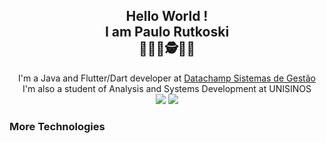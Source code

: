  <html>
	<h2 align="center"> 
		Hello World ! 
		<br/>
		I am Paulo Rutkoski
		<br/>
👨🏼‍💻🕵️👨‍🎓
	</h2>
	<p align="center">
		  I'm a Java and Flutter/Dart developer at 
		 <a href="http://www.datachamp.com.br/"> Datachamp Sistemas de Gestão </a>
		 <br>
		 I'm also a student of Analysis and Systems Development at UNISINOS
		 <br>
		 	<img src="https://img.shields.io/badge/Flutter-02569B?style=for-the-badge&logo=flutter&logoColor=white" />
		 	<img src="	https://img.shields.io/badge/Java-ED8B00?style=for-the-badge&logo=java&logoColor=white" />
	</p>
	<p>
	<h3>More Technologies</h3>	
</p>

</html>
